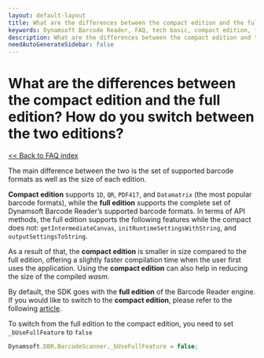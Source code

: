 ```yaml
---
layout: default-layout
title: What are the differences between the compact edition and the full edition?
keywords: Dynamsoft Barcode Reader, FAQ, tech basic, compact edition, full edition
description: What are the differences between the compact edition and the full edition?
needAutoGenerateSidebar: false
---
```


# What are the differences between the compact edition and the full edition? How do you switch between the two editions?

[<< Back to FAQ index](index.md)

The main difference between the two is the set of supported barcode formats as well as the size of each edition.

**Compact edition** supports `1D`, `QR`, `PDF417`, and `Datamatrix` (the most popular barcode formats), while the **full edition** supports the complete set of Dynamsoft Barcode Reader’s supported barcode formats.
In terms of API methods, the full edition supports the following features while the compact does not: `getIntermediateCanvas`, `initRuntimeSettingsWithString`, and ` outputSettingsToString`.

As a result of that, the **compact edition** is smaller in size compared to the full edition, offering a slightly faster compilation time when the user first uses the application. Using the **compact edition** can also help in reducing the size of the compiled *wasm*.

By default, the SDK goes with the **full edition** of the Barcode Reader engine. If you would like to switch to the **compact edition**, please refer to the following [article](https://www.dynamsoft.com/barcode-reader/programming/javascript/user-guide/features-requirements.html#compact-and-full-editions).

To switch from the full edition to the compact edition, you need to set `_bUseFullFeature` to `false`

```javascript
Dynamsoft.DBR.BarcodeScanner._bUseFullFeature = false;
```
